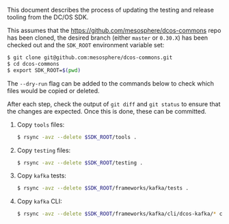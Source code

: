 This document describes the process of updating the testing and release tooling from the DC/OS SDK.

This assumes that the https://github.com/mesosphere/dcos-commons repo has been cloned, the desired branch (either `master` or `0.30.X`) has been checked out
and the `SDK_ROOT` environment variable set:
```bash
$ git clone git@github.com:mesosphere/dcos-commons.git
$ cd dcos-commons
$ export SDK_ROOT=$(pwd)
```

The `--dry-run` flag can be added to the commands below to check which files would be copied or deleted.

After each step, check the output of `git diff` and `git status` to ensure that the changes are expected. Once this is done, these can be committed.

1. Copy `tools` files:
    ```bash
    $ rsync -avz --delete $SDK_ROOT/tools .
    ```
1. Copy `testing` files:
    ```bash
    $ rsync -avz --delete $SDK_ROOT/testing .
    ```
1. Copy `kafka` tests:
    ```bash
    $ rsync -avz --delete $SDK_ROOT/frameworks/kafka/tests .
    ```
1. Copy `kafka` CLI:
    ```bash
    $ rsync -avz --delete $SDK_ROOT/frameworks/kafka/cli/dcos-kafka/* cli/dcos-confluent-kafka
    ```
